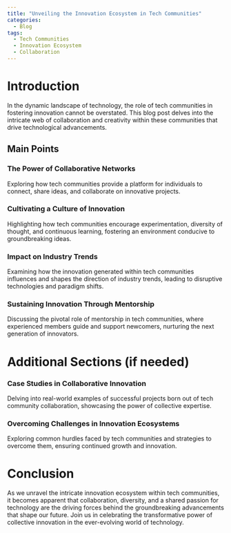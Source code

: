 ```yaml
---
title: "Unveiling the Innovation Ecosystem in Tech Communities"
categories:
  - Blog
tags:
  - Tech Communities
  - Innovation Ecosystem
  - Collaboration
---
```


# Introduction
In the dynamic landscape of technology, the role of tech communities in fostering innovation cannot be overstated. This blog post delves into the intricate web of collaboration and creativity within these communities that drive technological advancements.

## Main Points
### The Power of Collaborative Networks
Exploring how tech communities provide a platform for individuals to connect, share ideas, and collaborate on innovative projects.

### Cultivating a Culture of Innovation
Highlighting how tech communities encourage experimentation, diversity of thought, and continuous learning, fostering an environment conducive to groundbreaking ideas.

### Impact on Industry Trends
Examining how the innovation generated within tech communities influences and shapes the direction of industry trends, leading to disruptive technologies and paradigm shifts.

### Sustaining Innovation Through Mentorship
Discussing the pivotal role of mentorship in tech communities, where experienced members guide and support newcomers, nurturing the next generation of innovators.

# Additional Sections (if needed)
### Case Studies in Collaborative Innovation
Delving into real-world examples of successful projects born out of tech community collaboration, showcasing the power of collective expertise.

### Overcoming Challenges in Innovation Ecosystems
Exploring common hurdles faced by tech communities and strategies to overcome them, ensuring continued growth and innovation.

# Conclusion
As we unravel the intricate innovation ecosystem within tech communities, it becomes apparent that collaboration, diversity, and a shared passion for technology are the driving forces behind the groundbreaking advancements that shape our future. Join us in celebrating the transformative power of collective innovation in the ever-evolving world of technology.
